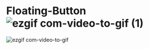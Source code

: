 # Floating-Button![ezgif com-video-to-gif (1)](https://user-images.githubusercontent.com/5785670/230068698-d6fbe955-27fc-41c5-beb9-83f8a1be4af1.gif)
![ezgif com-video-to-gif](https://user-images.githubusercontent.com/5785670/230068711-3aafcc85-3eed-409e-be45-9fc7f131fb93.gif)
